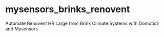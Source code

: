 # mysensors_brinks_renovent
Automate Renovent HR Large from Brink Climate Systems with Domoticz and Mysensors

